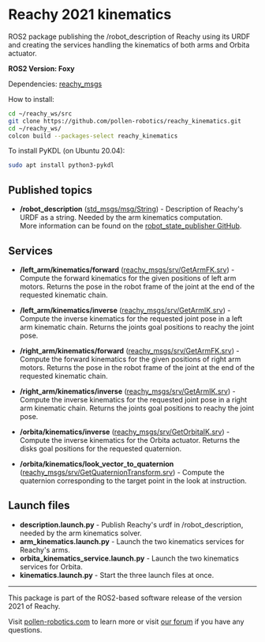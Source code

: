 # Reachy 2021 kinematics

ROS2 package publishing the /robot_description of Reachy using its URDF and creating the services handling the kinematics of both arms and Orbita actuator.


**ROS2 Version: Foxy**

Dependencies: [reachy_msgs](https://github.com/pollen-robotics/reachy_msgs)

How to install:

```bash
cd ~/reachy_ws/src
git clone https://github.com/pollen-robotics/reachy_kinematics.git
cd ~/reachy_ws/
colcon build --packages-select reachy_kinematics
```

To install PyKDL (on Ubuntu 20.04):
```bash
sudo apt install python3-pykdl
```

## Published topics

* **/robot_description**  ([std_msgs/msg/String](http://docs.ros.org/en/melodic/api/std_msgs/html/msg/String.html)) - Description of Reachy's URDF as a string. Needed by the arm kinematics computation. </br> More information can be found on the [robot_state_publisher GitHub](https://github.com/ros/robot_state_publisher/tree/foxy).


## Services

* **/left_arm/kinematics/forward** ([reachy_msgs/srv/GetArmFK.srv](https://github.com/pollen-robotics/reachy_msgs/blob/master/srv/GetArmFK.srv)) - Compute the forward kinematics for the given positions of left arm motors. Returns the pose in the robot frame of the joint at the end of the requested kinematic chain.

* **/left_arm/kinematics/inverse** ([reachy_msgs/srv/GetArmIK.srv](https://github.com/pollen-robotics/reachy_msgs/blob/master/srv/GetArmIK.srv)) - Compute the inverse kinematics for the requested joint pose in a left arm kinematic chain. Returns the joints goal positions to reachy the joint pose.

* **/right_arm/kinematics/forward** ([reachy_msgs/srv/GetArmFK.srv](https://github.com/pollen-robotics/reachy_msgs/blob/master/srv/GetArmFK.srv)) - Compute the forward kinematics for the given positions of right arm motors. Returns the pose in the robot frame of the joint at the end of the requested kinematic chain.

* **/right_arm/kinematics/inverse** ([reachy_msgs/srv/GetArmIK.srv](https://github.com/pollen-robotics/reachy_msgs/blob/master/srv/GetArmIK.srv)) - Compute the inverse kinematics for the requested joint pose in a right arm kinematic chain. Returns the joints goal positions to reachy the joint pose.

* **/orbita/kinematics/inverse** ([reachy_msgs/srv/GetOrbitaIK.srv](https://github.com/pollen-robotics/reachy_msgs/blob/master/srv/GetOrbitaIK.srv)) - Compute the inverse kinematics for the Orbita actuator. Returns the disks goal positions for the requested quaternion.

* **/orbita/kinematics/look_vector_to_quaternion** ([reachy_msgs/srv/GetQuaternionTransform.srv](https://github.com/pollen-robotics/reachy_msgs/blob/master/srv/GetQuaternionTransform.srv)) - Compute the quaternion corresponding to the target point in the look at instruction. 

## Launch files

* **description.launch.py** - Publish Reachy's urdf in /robot_description, needed by the arm kinematics solver.
* **arm_kinematics.launch.py** - Launch the two kinematics services for Reachy's arms.
* **orbita_kinematics_service.launch.py** - Launch the two kinematics services for Orbita.
* **kinematics.launch.py** - Start the three launch files at once.

---
This package is part of the ROS2-based software release of the version 2021 of Reachy.


Visit [pollen-robotics.com](https://pollen-robotics.com) to learn more or visit [our forum](https://forum.pollen-robotics.com) if you have any questions.
